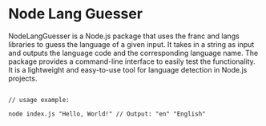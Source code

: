# Node Lang Guesser

NodeLangGuesser is a Node.js package that uses the franc and langs libraries to guess the language of a given input. It takes in a string as input and outputs the language code and the corresponding language name. The package provides a command-line interface to easily test the functionality. It is a lightweight and easy-to-use tool for language detection in Node.js projects.

```

// usage example:

node index.js "Hello, World!" // Output: "en" "English"
```